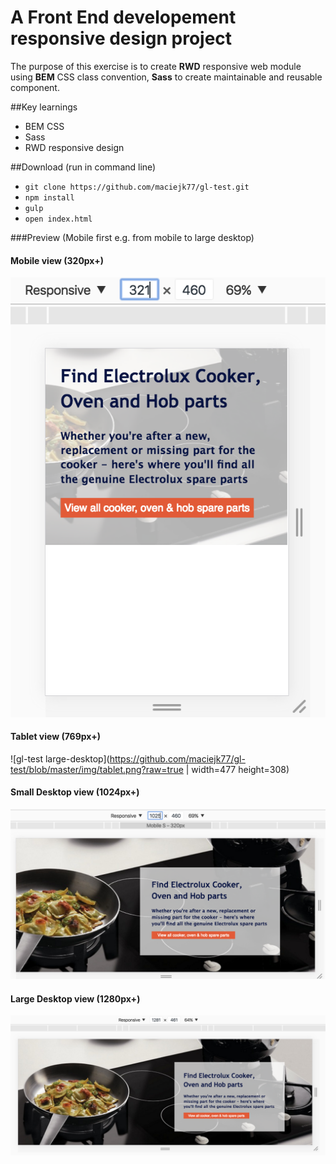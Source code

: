 # A Front End developement responsive design project

The purpose of this exercise is to create **RWD** responsive web module using **BEM** CSS class convention, **Sass** to create maintainable and reusable component. 

##Key learnings

- BEM CSS
- Sass
- RWD responsive design

##Download (run in command line)
- `git clone https://github.com/maciejk77/gl-test.git`
- `npm install`
- `gulp`
- `open index.html`

###Preview (Mobile first e.g. from mobile to large desktop)

#### Mobile view (320px+)

![gl-test large-desktop](https://github.com/maciejk77/gl-test/blob/master/img/mobile.png?raw=true)

#### Tablet view (769px+)

![gl-test large-desktop](https://github.com/maciejk77/gl-test/blob/master/img/tablet.png?raw=true | width=477 height=308)

#### Small Desktop view (1024px+)

![gl-test large-desktop](https://github.com/maciejk77/gl-test/blob/master/img/small-desktop.png?raw=true)

#### Large Desktop view (1280px+)

![gl-test large-desktop](https://github.com/maciejk77/gl-test/blob/master/img/large-desktop.png?raw=true)





